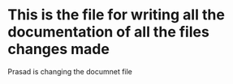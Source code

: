 # This is the file for writing all the documentation of all the files changes made
Prasad is changing the documnet file
